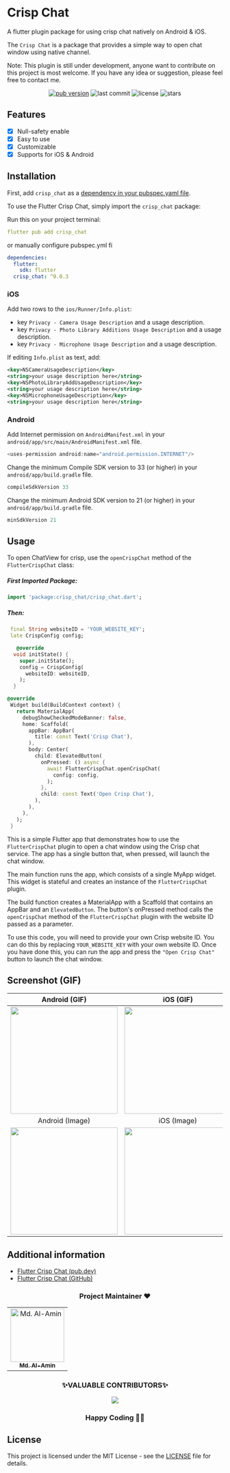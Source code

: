 # Crisp Chat

A flutter plugin package for using crisp chat natively on Android & iOS.

The `Crisp Chat` is a package that provides a simple way to open chat window using native channel.

Note: This plugin is still under development, anyone want to contribute on this project is most welcome. If you have any idea or suggestion, please feel free to contact me.

<p align="center">
  <a href="https://pub.dev/packages/crisp_chat"><img alt="pub version" src="https://img.shields.io/pub/v/crisp_chat?color=%2300b0ff&label=crisp_chat&style=flat-square"></a>
  <img alt="last commit" src="https://img.shields.io/github/last-commit/alamin-karno/flutter-crisp-chat?color=%23ffa000&style=flat-square"/>
  <img alt="license" src="https://img.shields.io/github/license/alamin-karno/flutter-crisp-chat?style=flat-square"/>
  <img alt="stars" src="https://img.shields.io/github/stars/alamin-karno/flutter-crisp-chat?style=social"/>
</p>

## Features

- [x] Null-safety enable
- [x] Easy to use
- [x] Customizable
- [x] Supports for iOS & Android

## Installation

First, add `crisp_chat` as a [dependency in your pubspec.yaml file](https://flutter.dev/using-packages/).

To use the Flutter Crisp Chat, simply import the `crisp_chat` package:

Run this on your project terminal:

```yaml
flutter pub add crisp_chat
```

or manually configure pubspec.yml fi

```yaml
dependencies:
  flutter:
    sdk: flutter
  crisp_chat: ^0.0.3
```

### iOS

Add two rows to the `ios/Runner/Info.plist`:

* key `Privacy - Camera Usage Description` and a usage description.
* key `Privacy - Photo Library Additions Usage Description` and a usage description.
* key `Privacy - Microphone Usage Description` and a usage description.

If editing `Info.plist` as text, add:

```xml
<key>NSCameraUsageDescription</key>
<string>your usage description here</string>
<key>NSPhotoLibraryAddUsageDescription</key>
<string>your usage description here</string>
<key>NSMicrophoneUsageDescription</key>
<string>your usage description here</string>
```

### Android

Add Internet permission on `AndroidManifest.xml` in your `android/app/src/main/AndroidManifest.xml` file.

```groovy
<uses-permission android:name="android.permission.INTERNET"/>
```


Change the minimum Compile SDK version to 33 (or higher) in your `android/app/build.gradle` file.

```groovy
compileSdkVersion 33
```

Change the minimum Android SDK version to 21 (or higher) in your `android/app/build.gradle` file.


```groovy
minSdkVersion 21
```


## Usage
To open ChatView for crisp, use the `openCrispChat` method of the `FlutterCrispChat` class:

##### First Imported Package:

```dart
import 'package:crisp_chat/crisp_chat.dart';
```

##### Then:

```dart
 final String websiteID = 'YOUR_WEBSITE_KEY';
 late CrispConfig config;

   @override
  void initState() {
    super.initState();
    config = CrispConfig(
      websiteID: websiteID,
    );
  }
```


 ```dart 
 @override
  Widget build(BuildContext context) {
    return MaterialApp(
      debugShowCheckedModeBanner: false,
      home: Scaffold(
        appBar: AppBar(
          title: const Text('Crisp Chat'),
        ),
        body: Center(
          child: ElevatedButton(
            onPressed: () async {
              await FlutterCrispChat.openCrispChat(
                config: config,
              );
            },
            child: const Text('Open Crisp Chat'),
          ),
        ),
      ),
    );
  } 
  ```

This is a simple Flutter app that demonstrates how to use the `FlutterCrispChat` plugin to open a chat window using the Crisp chat service. The app has a single button that, when pressed, will launch the chat window.

The main function runs the app, which consists of a single MyApp widget. This widget is stateful and creates an instance of the `FlutterCrispChat` plugin.

The build function creates a MaterialApp with a Scaffold that contains an AppBar and an `ElevatedButton`. The button's onPressed method calls the `openCrispChat` method of the `FlutterCrispChat` plugin with the website ID passed as a parameter.

To use this code, you will need to provide your own Crisp website ID. You can do this by replacing `YOUR_WEBSITE_KEY` with your own website ID. Once you have done this, you can run the app and press the `"Open Crisp Chat"` button to launch the chat window.

## Screenshot (GIF)

|             Android  (GIF)            |              iOS    (GIF)          |
|:---------------------------------------------------:|:---------------------------------------------------:|
| <img src="https://github.com/alamin-karno/flutter-crisp-chat/blob/main/example/screenshots/crisp_android.gif?raw=true" width = "250"> | <img src="https://github.com/alamin-karno/flutter-crisp-chat/blob/main/example/screenshots/crisp_ios.gif?raw=true" width = "250"> |
|             Android  (Image)            |              iOS    (Image)          |
| <img src="https://github.com/alamin-karno/flutter-crisp-chat/blob/main/example/screenshots/crisp_android.png?raw=true" width = "250"> | <img src="https://github.com/alamin-karno/flutter-crisp-chat/blob/main/example/screenshots/crisp_ios.png?raw=true" width = "250"> |

## Additional information

- [Flutter Crisp Chat (pub.dev)](https://pub.dev/packages/crisp_chat)
- [Flutter Crisp Chat (GitHub)](https://github.com/alamin-karno/flutter-crisp-chat)

<h3 align=center> Project Maintainer ❤️ </h3>
<p align="center">
<table align="center">
  <tbody><tr>
     <td align="center">
     <a href="https://github.com/alamin-karno">
     <img alt="Md. Al-Amin" src="https://avatars.githubusercontent.com/alamin-karno" width="125px;"> <br>
     <sub><b> Md. Al-Amin </b></sub>
     </a><br></td></tr>
     </tbody> </table> </p>


<h3 align="center"> ✨VALUABLE CONTRIBUTORS✨ </h3>
<p align="center">
<a href="https://github.com/alamin-karno/flutter-crisp-chat/graphs/contributors">
  <img src="https://contrib.rocks/image?repo=alamin-karno/flutter-crisp-chat" />
</a>
</p>
<h3 align="center"> Happy Coding 👨‍💻 </h3>

## License

This project is licensed under the MIT License - see the [LICENSE](LICENSE) file for details.

